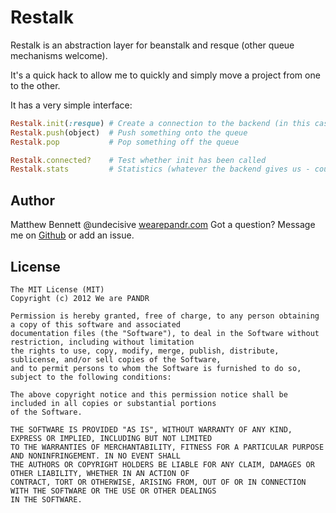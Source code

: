 Restalk
=======

Restalk is an abstraction layer for beanstalk and resque (other queue mechanisms welcome).

It's a quick hack to allow me to quickly and simply move a project from one to the other.

It has a very simple interface:

```ruby
Restalk.init(:resque) # Create a connection to the backend (in this case, resque)
Restalk.push(object)  # Push something onto the queue
Restalk.pop           # Pop something off the queue

Restalk.connected?    # Test whether init has been called
Restalk.stats         # Statistics (whatever the backend gives us - could be gibberish)
```

Author
------

Matthew Bennett @undecisive [wearepandr.com](http://wearepandr.com)
Got a question? Message me on [Github](http://github.com/undecisive) or add an issue.


License
-------

```
The MIT License (MIT)
Copyright (c) 2012 We are PANDR

Permission is hereby granted, free of charge, to any person obtaining a copy of this software and associated 
documentation files (the "Software"), to deal in the Software without restriction, including without limitation 
the rights to use, copy, modify, merge, publish, distribute, sublicense, and/or sell copies of the Software, 
and to permit persons to whom the Software is furnished to do so, subject to the following conditions:

The above copyright notice and this permission notice shall be included in all copies or substantial portions 
of the Software.

THE SOFTWARE IS PROVIDED "AS IS", WITHOUT WARRANTY OF ANY KIND, EXPRESS OR IMPLIED, INCLUDING BUT NOT LIMITED 
TO THE WARRANTIES OF MERCHANTABILITY, FITNESS FOR A PARTICULAR PURPOSE AND NONINFRINGEMENT. IN NO EVENT SHALL 
THE AUTHORS OR COPYRIGHT HOLDERS BE LIABLE FOR ANY CLAIM, DAMAGES OR OTHER LIABILITY, WHETHER IN AN ACTION OF 
CONTRACT, TORT OR OTHERWISE, ARISING FROM, OUT OF OR IN CONNECTION WITH THE SOFTWARE OR THE USE OR OTHER DEALINGS 
IN THE SOFTWARE.
```